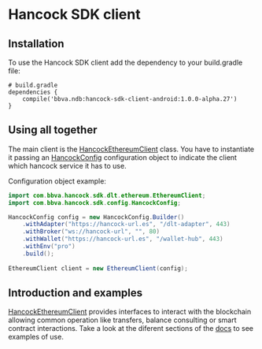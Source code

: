 # Hancock SDK client

## Installation

To use the Hancock SDK client add the dependency to your build.gradle file:

```text/plain
# build.gradle
dependencies {
	compile('bbva.ndb:hancock-sdk-client-android:1.0.0-alpha.27')
}
```

## Using all together

The main client is the [HancockEthereumClient](https://docs.kickstartteam.es/blockchainhub/kst-hancock-sdk-client-android/docs/index.html) class. You have to instantiate it passing an [HancockConfig](https://docs.kickstartteam.es/blockchainhub/kst-hancock-sdk-client-android/docs/index.html) configuration object to indicate the client which hancock service it has to use.

Configuration object example:

```java
import com.bbva.hancock.sdk.dlt.ethereum.EthereumClient;
import com.bbva.hancock.sdk.config.HancockConfig;

HancockConfig config = new HancockConfig.Builder()
    .withAdapter("https://hancock-url.es", "/dlt-adapter", 443)
    .withBroker("ws://hancock-url", "", 80)
    .withWallet("https://hancock-url.es", "/wallet-hub", 443)
    .withEnv("pro")
    .build();
    
EthereumClient client = new EthereumClient(config);
```

## Introduction and examples

[HancockEthereumClient](https://docs.kickstartteam.es/blockchainhub/kst-hancock-sdk-client-android/docs/index.html) provides interfaces to interact with the blockchain 
allowing common operation like transfers, balance consulting or smart contract interactions. Take a look at the diferent sections of the [docs](https://docs.kickstartteam.es/blockchainhub/kst-hancock-sdk-client-android/docs/index.html) to see examples of use.